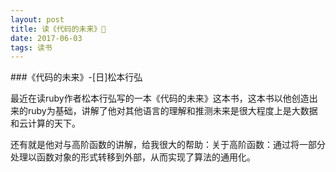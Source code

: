 ```yaml
---
layout: post
title: 读《代码的未来》
date: 2017-06-03 
tags: 读书
---
```


###《代码的未来》-[日]松本行弘

最近在读ruby作者松本行弘写的一本《代码的未来》这本书，这本书以他创造出来的ruby为基础，讲解了他对其他语言的理解和推测未来是很大程度上是大数据和云计算的天下。

还有就是他对与高阶函数的讲解，给我很大的帮助：关于高阶函数：通过将一部分处理以函数对象的形式转移到外部，从而实现了算法的通用化。

